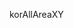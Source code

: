 korAllAreaXY


<script src="경로/korAllAreaXY.mix.js"></script>
<script type="text/javascript">
　getArea.setSido("서울특별시"); 
　var mapObj = getArea.getObj(); 
　 
　// mapObj.lng : lng 값 
　// mapObj.lat : lat 값 
　// mapObj.zoom : zoom 값 

　// 만일 입력된 시/도가 없으면 null 을 리턴합니다. 
　// 시/군/구 가 필요할경우 아래처럼 하시면 됩니다. 

　var gugun = mapObj['강남구']
</script>　
